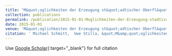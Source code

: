 ```yaml
---
title: "M&quot;oglichkeiten der Erzeugung st&quot;adtischer Oberfl&quot;achenmodelle mit interferometrischer SAR-Fernerkundung"
collection: publications
permalink: /publication/2015-01-01-Moglichkeiten-der-Erzeugung-stadtischer-Oberflachenmodelle-mit-interferometrischer-SAR-Fernerkundung
date: 2015-01-01
venue: 'M&quot;oglichkeiten der Erzeugung st&quot;adtischer Oberfl&quot;achenmodelle mit interferometrischer SAR-Fernerkundung'
citation: ' Michael Schmitt,  Uwe Stilla, &quot;M&amp;quot;oglichkeiten der Erzeugung st&amp;quot;adtischer Oberfl&amp;quot;achenmodelle mit interferometrischer SAR-Fernerkundung.&quot; M&amp;quot;oglichkeiten der Erzeugung st&amp;quot;adtischer Oberfl&amp;quot;achenmodelle mit interferometrischer SAR-Fernerkundung, 2015.'
---
```

Use [Google Scholar](https://scholar.google.com/scholar?q=M&quot;oglichkeiten+der+Erzeugung+st&quot;adtischer+Oberfl&quot;achenmodelle+mit+interferometrischer+SAR+Fernerkundung){:target="_blank"} for full citation
